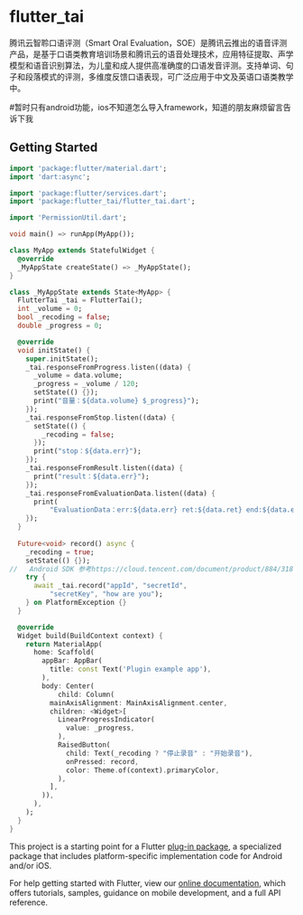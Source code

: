 # flutter_tai

腾讯云智聆口语评测（Smart Oral Evaluation，SOE）是腾讯云推出的语音评测产品，是基于口语类教育培训场景和腾讯云的语音处理技术，应用特征提取、声学模型和语音识别算法，为儿童和成人提供高准确度的口语发音评测。支持单词、句子和段落模式的评测，多维度反馈口语表现，可广泛应用于中文及英语口语类教学中。

#暂时只有android功能，ios不知道怎么导入framework，知道的朋友麻烦留言告诉下我

## Getting Started


```dart
import 'package:flutter/material.dart';
import 'dart:async';

import 'package:flutter/services.dart';
import 'package:flutter_tai/flutter_tai.dart';

import 'PermissionUtil.dart';

void main() => runApp(MyApp());

class MyApp extends StatefulWidget {
  @override
  _MyAppState createState() => _MyAppState();
}

class _MyAppState extends State<MyApp> {
  FlutterTai _tai = FlutterTai();
  int _volume = 0;
  bool _recoding = false;
  double _progress = 0;

  @override
  void initState() {
    super.initState();
    _tai.responseFromProgress.listen((data) {
      _volume = data.volume;
      _progress = _volume / 120;
      setState(() {});
      print("音量：${data.volume} $_progress}");
    });
    _tai.responseFromStop.listen((data) {
      setState(() {
        _recoding = false;
      });
      print("stop：${data.err}");
    });
    _tai.responseFromResult.listen((data) {
      print("result：${data.err}");
    });
    _tai.responseFromEvaluationData.listen((data) {
      print(
          "EvaluationData：err:${data.err} ret:${data.ret} end:${data.end} seqId:${data.seqId} ");
    });
  }
 
  Future<void> record() async {
    _recoding = true;
    setState(() {});
//   Android SDK 参考https://cloud.tencent.com/document/product/884/31870
    try {
      await _tai.record("appId", "secretId",
          "secretKey", "how are you");
    } on PlatformException {}
  }

  @override
  Widget build(BuildContext context) {
    return MaterialApp(
      home: Scaffold(
        appBar: AppBar(
          title: const Text('Plugin example app'),
        ),
        body: Center(
            child: Column(
          mainAxisAlignment: MainAxisAlignment.center,
          children: <Widget>[
            LinearProgressIndicator(
              value: _progress,
            ),
            RaisedButton(
              child: Text(_recoding ? "停止录音" : "开始录音"),
              onPressed: record,
              color: Theme.of(context).primaryColor,
            ),
          ],
        )),
      ),
    );
  }
}

```

This project is a starting point for a Flutter
[plug-in package](https://flutter.dev/developing-packages/),
a specialized package that includes platform-specific implementation code for
Android and/or iOS.

For help getting started with Flutter, view our 
[online documentation](https://flutter.dev/docs), which offers tutorials, 
samples, guidance on mobile development, and a full API reference.
